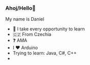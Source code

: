 ### Ahoj/Hello👋

My name is Daniel

- 📖 I take every opportunity to learn
- 🇨🇿 From Czechia
- ❓ AMA
- I ♥ Arduino
- Trying to learn: Java, C#, C++
- 
